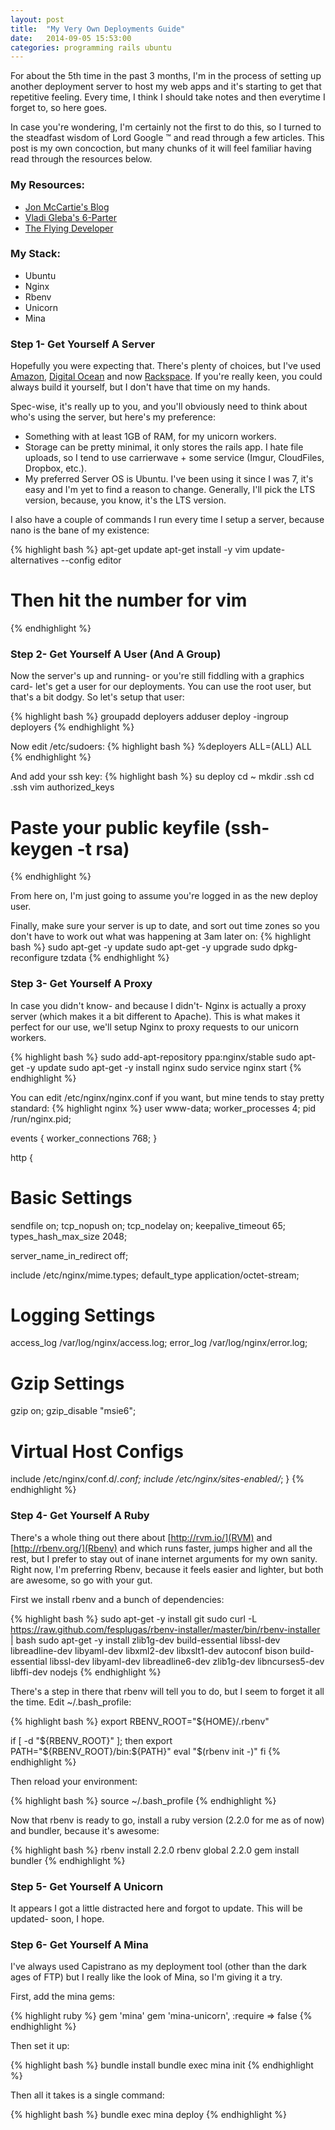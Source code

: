 ```yaml
---
layout: post
title:  "My Very Own Deployments Guide"
date:   2014-09-05 15:53:00
categories: programming rails ubuntu
---
```


For about the 5th time in the past 3 months, I'm in the process of setting up another deployment server to host my web apps and it's starting to get that repetitive feeling. Every time, I think I should take notes and then everytime I forget to, so here goes.

In case you're wondering, I'm certainly not the first to do this, so I turned to the steadfast wisdom of Lord Google &trade; and read through a few articles. This post is my own concoction, but many chunks of it will feel familiar having read through the resources below.

### My Resources:

* [Jon McCartie's Blog](http://blog.mccartie.com/2014/08/28/digital-ocean.html)
* [Vladi Gleba's 6-Parter](http://vladigleba.com/blog/2014/03/05/deploying-rails-apps-part-1-securing-the-server/)
* [The Flying Developer](http://theflyingdeveloper.com/server-setup-ubuntu-nginx-unicorn-capistrano-postgres/)

### My Stack:

* Ubuntu
* Nginx
* Rbenv
* Unicorn
* Mina

### Step 1- Get Yourself A Server
Hopefully you were expecting that. There's plenty of choices, but I've used [Amazon](http://aws.amazon.com/), [Digital Ocean](https://www.digitalocean.com/) and now [Rackspace](https://www.rackspace.com/). If you're really keen, you could always build it yourself, but I don't have that time on my hands.

Spec-wise, it's really up to you, and you'll obviously need to think about who's using the server, but here's my preference:

* Something with at least 1GB of RAM, for my unicorn workers.
* Storage can be pretty minimal, it only stores the rails app. I hate file uploads, so I tend to use carrierwave + some service (Imgur, CloudFiles, Dropbox, etc.).
* My preferred Server OS is Ubuntu. I've been using it since I was 7, it's easy and I'm yet to find a reason to change. Generally, I'll pick the LTS version, because, you know, it's the LTS version.

I also have a couple of commands I run every time I setup a server, because nano is the bane of my existence:

{% highlight bash %}
apt-get update
apt-get install -y vim
update-alternatives --config editor
# Then hit the number for vim
{% endhighlight %}

### Step 2- Get Yourself A User (And A Group)
Now the server's up and running- or you're still fiddling with a graphics card- let's get a user for our deployments. You can use the root user, but that's a bit dodgy. So let's setup that user:

{% highlight bash %}
groupadd deployers
adduser deploy -ingroup deployers
{% endhighlight %}

Now edit /etc/sudoers:
{% highlight bash %}
%deployers  ALL=(ALL) ALL
{% endhighlight %}

And add your ssh key:
{% highlight bash %}
su deploy
cd ~
mkdir .ssh
cd .ssh
vim authorized_keys
# Paste your public keyfile (ssh-keygen -t rsa)
{% endhighlight %}

From here on, I'm just going to assume you're logged in as the new deploy user.

Finally, make sure your server is up to date, and sort out time zones so you don't have to work out what was happening at 3am later on:
{% highlight bash %}
sudo apt-get -y update
sudo apt-get -y upgrade
sudo dpkg-reconfigure tzdata
{% endhighlight %}

### Step 3- Get Yourself A Proxy
In case you didn't know- and because I didn't- Nginx is actually a proxy server (which makes it a bit different to Apache). This is what makes it perfect for our use, we'll setup Nginx to proxy requests to our unicorn workers.

{% highlight bash %}
sudo add-apt-repository ppa:nginx/stable
sudo apt-get -y update
sudo apt-get -y install nginx
sudo service nginx start
{% endhighlight %}

You can edit /etc/nginx/nginx.conf if you want, but mine tends to stay pretty standard:
{% highlight nginx %}
user www-data;
worker_processes 4;
pid /run/nginx.pid;

events {
  worker_connections 768;
}

http {
  # Basic Settings

  sendfile on;
  tcp_nopush on;
  tcp_nodelay on;
  keepalive_timeout 65;
  types_hash_max_size 2048;

  server_name_in_redirect off;

  include /etc/nginx/mime.types;
  default_type application/octet-stream;

  # Logging Settings

  access_log /var/log/nginx/access.log;
  error_log /var/log/nginx/error.log;

  # Gzip Settings

  gzip on;
  gzip_disable "msie6";

  # Virtual Host Configs

  include /etc/nginx/conf.d/*.conf;
  include /etc/nginx/sites-enabled/*;
}
{% endhighlight %}

### Step 4- Get Yourself A Ruby
There's a whole thing out there about [http://rvm.io/](RVM) and [http://rbenv.org/](Rbenv) and which runs faster, jumps higher and all the rest, but I prefer to stay out of inane internet arguments for my own sanity. Right now, I'm preferring Rbenv, because it feels easier and lighter, but both are awesome, so go with your gut.

First we install rbenv and a bunch of dependencies:

{% highlight bash %}
sudo apt-get -y install git
sudo curl -L https://raw.github.com/fesplugas/rbenv-installer/master/bin/rbenv-installer | bash
sudo apt-get -y install zlib1g-dev build-essential libssl-dev libreadline-dev libyaml-dev libxml2-dev libxslt1-dev autoconf bison build-essential libssl-dev libyaml-dev libreadline6-dev zlib1g-dev libncurses5-dev libffi-dev nodejs
{% endhighlight %}

There's a step in there that rbenv will tell you to do, but I seem to forget it all the time. Edit ~/.bash_profile:

{% highlight bash %}
export RBENV_ROOT="${HOME}/.rbenv"

if [ -d "${RBENV_ROOT}" ]; then
  export PATH="${RBENV_ROOT}/bin:${PATH}"
  eval "$(rbenv init -)"
fi
{% endhighlight %}

Then reload your environment:

{% highlight bash %}
source ~/.bash_profile
{% endhighlight %}

Now that rbenv is ready to go, install a ruby version (2.2.0 for me as of now) and bundler, because it's awesome:

{% highlight bash %}
rbenv install 2.2.0
rbenv global 2.2.0
gem install bundler
{% endhighlight %}

### Step 5- Get Yourself A Unicorn

It appears I got a little distracted here and forgot to update. This will be updated- soon, I hope.

### Step 6- Get Yourself A Mina
I've always used Capistrano as my deployment tool (other than the dark ages of FTP) but I really like the look of Mina, so I'm giving it a try.

First, add the mina gems:

{% highlight ruby %}
gem 'mina'
gem 'mina-unicorn', :require => false
{% endhighlight %}

Then set it up:

{% highlight bash %}
bundle install
bundle exec mina init
{% endhighlight %}

Then all it takes is a single command:

{% highlight bash %}
bundle exec mina deploy
{% endhighlight %}

